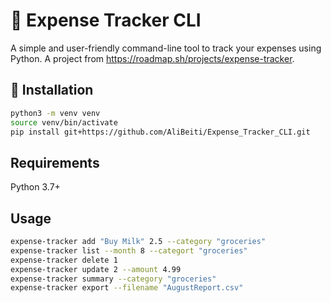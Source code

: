 # 🧾 Expense Tracker CLI

A simple and user-friendly command-line tool to track your expenses using Python. A project from https://roadmap.sh/projects/expense-tracker.

## 🚀 Installation

```bash
python3 -m venv venv
source venv/bin/activate
pip install git+https://github.com/AliBeiti/Expense_Tracker_CLI.git
```

## Requirements

Python 3.7+

## Usage

```bash
expense-tracker add "Buy Milk" 2.5 --category "groceries"
expense-tracker list --month 8 --categort "groceries"
expense-tracker delete 1
expense-tracker update 2 --amount 4.99
expense-tracker summary --category "groceries"
expense-tracker export --filename "AugustReport.csv"
```
